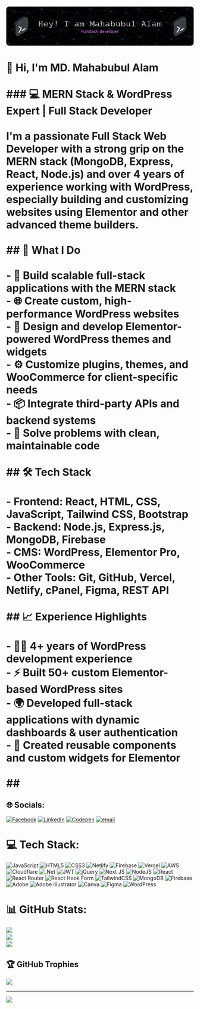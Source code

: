 ![Header](./github-header-image.png)


# 👋 Hi, I'm MD. Mahabubul Alam<br><br>### 💻 MERN Stack & WordPress Expert | Full Stack Developer<br><br>I'm a passionate Full Stack Web Developer with a strong grip on the **MERN stack (MongoDB, Express, React, Node.js)** and over **4 years of experience working with WordPress**, especially building and customizing websites using **Elementor** and other advanced theme builders.<br><br>## 🚀 What I Do<br><br>- 🔧 Build scalable full-stack applications with the MERN stack  <br>- 🌐 Create custom, high-performance WordPress websites  <br>- 🎨 Design and develop Elementor-powered WordPress themes and widgets  <br>- ⚙️ Customize plugins, themes, and WooCommerce for client-specific needs  <br>- 📦 Integrate third-party APIs and backend systems  <br>- 🧠 Solve problems with clean, maintainable code<br><br>## 🛠️ Tech Stack<br><br>- **Frontend:** React, HTML, CSS, JavaScript, Tailwind CSS, Bootstrap  <br>- **Backend:** Node.js, Express.js, MongoDB, Firebase  <br>- **CMS:** WordPress, Elementor Pro, WooCommerce  <br>- **Other Tools:** Git, GitHub, Vercel, Netlify, cPanel, Figma, REST API<br><br>## 📈 Experience Highlights<br><br>- 👨‍💻 4+ years of WordPress development experience  <br>- ⚡ Built 50+ custom Elementor-based WordPress sites  <br>- 🌍 Developed full-stack applications with dynamic dashboards & user authentication  <br>- 🧩 Created reusable components and custom widgets for Elementor  <br><br>##


## 🌐 Socials:
[![Facebook](https://img.shields.io/badge/Facebook-%231877F2.svg?logo=Facebook&logoColor=white)](https://facebook.com/mahabubul.arif.9) [![LinkedIn](https://img.shields.io/badge/LinkedIn-%230077B5.svg?logo=linkedin&logoColor=white)](https://linkedin.com/in/mahabubularif9) [![Codepen](https://img.shields.io/badge/Codepen-000000?logo=codepen&logoColor=white)](https://codepen.io/mahabubul-alam-arif) [![email](https://img.shields.io/badge/Email-D14836?logo=gmail&logoColor=white)](mailto:mahabubulalamarif@gmail.com) 

# 💻 Tech Stack:
![JavaScript](https://img.shields.io/badge/javascript-%23323330.svg?style=for-the-badge&logo=javascript&logoColor=%23F7DF1E) ![HTML5](https://img.shields.io/badge/html5-%23E34F26.svg?style=for-the-badge&logo=html5&logoColor=white) ![CSS3](https://img.shields.io/badge/css3-%231572B6.svg?style=for-the-badge&logo=css3&logoColor=white) ![Netlify](https://img.shields.io/badge/netlify-%23000000.svg?style=for-the-badge&logo=netlify&logoColor=#00C7B7) ![Firebase](https://img.shields.io/badge/firebase-%23039BE5.svg?style=for-the-badge&logo=firebase) ![Vercel](https://img.shields.io/badge/vercel-%23000000.svg?style=for-the-badge&logo=vercel&logoColor=white) ![AWS](https://img.shields.io/badge/AWS-%23FF9900.svg?style=for-the-badge&logo=amazon-aws&logoColor=white) ![Cloudflare](https://img.shields.io/badge/Cloudflare-F38020?style=for-the-badge&logo=Cloudflare&logoColor=white) ![.Net](https://img.shields.io/badge/.NET-5C2D91?style=for-the-badge&logo=.net&logoColor=white) ![JWT](https://img.shields.io/badge/JWT-black?style=for-the-badge&logo=JSON%20web%20tokens) ![jQuery](https://img.shields.io/badge/jquery-%230769AD.svg?style=for-the-badge&logo=jquery&logoColor=white) ![Next JS](https://img.shields.io/badge/Next-black?style=for-the-badge&logo=next.js&logoColor=white) ![NodeJS](https://img.shields.io/badge/node.js-6DA55F?style=for-the-badge&logo=node.js&logoColor=white) ![React](https://img.shields.io/badge/react-%2320232a.svg?style=for-the-badge&logo=react&logoColor=%2361DAFB) ![React Router](https://img.shields.io/badge/React_Router-CA4245?style=for-the-badge&logo=react-router&logoColor=white) ![React Hook Form](https://img.shields.io/badge/React%20Hook%20Form-%23EC5990.svg?style=for-the-badge&logo=reacthookform&logoColor=white) ![TailwindCSS](https://img.shields.io/badge/tailwindcss-%2338B2AC.svg?style=for-the-badge&logo=tailwind-css&logoColor=white) ![MongoDB](https://img.shields.io/badge/MongoDB-%234ea94b.svg?style=for-the-badge&logo=mongodb&logoColor=white) ![Firebase](https://img.shields.io/badge/firebase-a08021?style=for-the-badge&logo=firebase&logoColor=ffcd34) ![Adobe](https://img.shields.io/badge/adobe-%23FF0000.svg?style=for-the-badge&logo=adobe&logoColor=white) ![Adobe Illustrator](https://img.shields.io/badge/adobe%20illustrator-%23FF9A00.svg?style=for-the-badge&logo=adobe%20illustrator&logoColor=white) ![Canva](https://img.shields.io/badge/Canva-%2300C4CC.svg?style=for-the-badge&logo=Canva&logoColor=white) ![Figma](https://img.shields.io/badge/figma-%23F24E1E.svg?style=for-the-badge&logo=figma&logoColor=white) ![WordPress](https://img.shields.io/badge/WordPress-%23117AC9.svg?style=for-the-badge&logo=WordPress&logoColor=white)
# 📊 GitHub Stats:
![](https://github-readme-stats.vercel.app/api?username=Arif547&theme=dark&hide_border=false&include_all_commits=true&count_private=true)<br/>
![](https://nirzak-streak-stats.vercel.app/?user=Arif547&theme=dark&hide_border=false)<br/>
![](https://github-readme-stats.vercel.app/api/top-langs/?username=Arif547&theme=dark&hide_border=false&include_all_commits=true&count_private=true&layout=compact)

## 🏆 GitHub Trophies
![](https://github-profile-trophy.vercel.app/?username=Arif547&theme=radical&no-frame=false&no-bg=false&margin-w=4)

---
[![](https://visitcount.itsvg.in/api?id=Arif547&icon=0&color=0)](https://visitcount.itsvg.in)

<!-- Proudly created with GPRM ( https://gprm.itsvg.in ) -->
